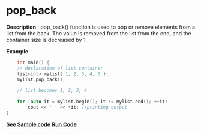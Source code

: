 # pop_back

**Description** :
pop_back() function is used to pop or remove elements from a list from the back. The value is removed from the list from the end, and the container size is decreased by 1.

**Example**
```cpp
	int main() { 
	// declaration of list container
    list<int> mylist{ 1, 2, 3, 4, 5 }; 
    mylist.pop_back(); 
  
    // list becomes 1, 2, 3, 4 
  
    for (auto it = mylist.begin(); it != mylist.end(); ++it) 
        cout << ' ' << *it; //printing output
} 

```
**[See Sample code](../snippets/list/pop_back.cpp)**
**[Run Code](https://rextester.com/LKXJL67248)**